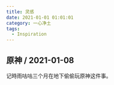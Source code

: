 ```yaml
---
title: 灵感
date: 2021-01-01 01:01:01
category: 一心净土
tags:
  - Inspiration
---
```


## 原神 / 2021-01-08

记時雨咕咕三个月在地下偷偷玩原神这件事。
